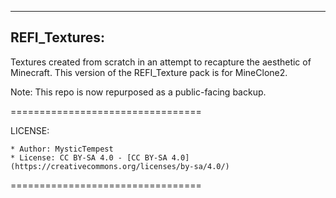 ------------------------------
REFI_Textures:
------------------------------

Textures created from scratch in an attempt to recapture the aesthetic of Minecraft.
This version of the REFI_Texture pack is for MineClone2.


Note: This repo is now repurposed as a public-facing backup.

=================================

LICENSE:

    * Author: MysticTempest
    * License: CC BY-SA 4.0 - [CC BY-SA 4.0](https://creativecommons.org/licenses/by-sa/4.0/)

=================================


